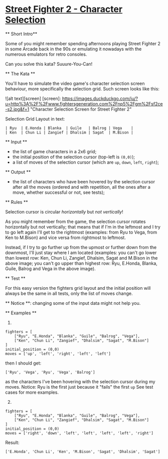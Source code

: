 # [Street Fighter 2 - Character Selection](https://www.codewars.com/kata/street-fighter-2-character-selection "https://www.codewars.com/kata/5853213063adbd1b9b0000be")

** Short Intro**

Some of you might remember spending afternoons playing Street Fighter 2 in some Arcade back in the 90s or emulating it nowadays with the numerous emulators for retro consoles.

Can you solve this kata? Suuure-You-Can!

** The Kata **

You'll have to simulate the video game's character selection screen behaviour, more specifically the selection grid.
Such screen looks like this:

![alt text][screen]
[screen]: https://images.duckduckgo.com/iu/?u=http%3A%2F%2Fwww.fightersgeneration.com%2Fnp5%2Fgm%2Fsf2ce-s2.jpg&f=1 "Character Selection Screen for Street Fighter 2"

Selection Grid Layout in text:
```
| Ryu  | E.Honda | Blanka  | Guile   | Balrog | Vega    |
| Ken  | Chun Li | Zangief | Dhalsim | Sagat  | M.Bison |
```

** Input **

- the list of game characters in a 2x6 grid;
- the initial position of the selection cursor (top-left is `(0,0)`);
- a list of moves of the selection cursor (which are `up`, `down`, `left`, `right`);

** Output **

- the list of characters who have been hovered by the selection cursor after all the moves (ordered and with repetition, all the ones after a move, whether successful or not, see tests);

** Rules **

Selection cursor is circular *horizontally* but *not vertically*!

As you might remember from the game, the selection cursor rotates horizontally but not vertically; that means that if I'm in the leftmost and I try to go left again I'll get to the rightmost (examples: from Ryu to Vega, from Ken to M.Bison) and vice versa from rightmost to leftmost.

Instead, if I try to go further up from the upmost or further down from the downmost, I'll just stay where I am located (examples: you can't go lower than lowest row: Ken, Chun Li, Zangief, Dhalsim, Sagat and M.Bison in the above image; you can't go upper than highest row: Ryu, E.Honda, Blanka, Guile, Balrog and Vega in the above image).

** Test **

For this easy version the fighters grid layout and the initial position will always be the same in all tests, only the list of moves change.

** Notice **: changing some of the input data might not help you.

** Examples **

1.
```
fighters = [
	["Ryu", "E.Honda", "Blanka", "Guile", "Balrog", "Vega"],
	["Ken", "Chun Li", "Zangief", "Dhalsim", "Sagat", "M.Bison"]
]
initial_position = (0,0)
moves = ['up', 'left', 'right', 'left', 'left']
```
then I should get:
```
['Ryu', 'Vega', 'Ryu', 'Vega', 'Balrog']
```
as the characters I've been hovering with the selection cursor during my moves.
Notice: Ryu is the first just because it "fails" the first `up`
See test cases for more examples.

2.
```
fighters = [
	["Ryu", "E.Honda", "Blanka", "Guile", "Balrog", "Vega"],
	["Ken", "Chun Li", "Zangief", "Dhalsim", "Sagat", "M.Bison"]
]
initial_position = (0,0)
moves = ['right', 'down', 'left', 'left', 'left', 'left', 'right']
```
Result:
```
['E.Honda', 'Chun Li', 'Ken', 'M.Bison', 'Sagat', 'Dhalsim', 'Sagat']
```